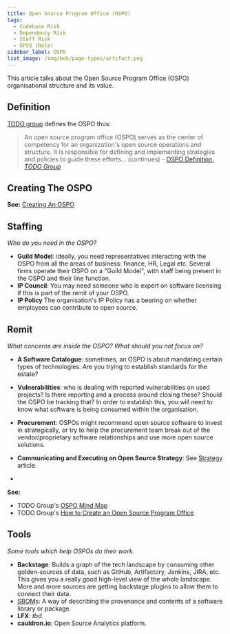 ```yaml
---
title: Open Source Program Office (OSPO)
tags:
  - Codebase Risk
  - Dependency Risk
  - Staff Risk
  - OPSO (Role)
sidebar_label: OSPO
list_image: /img/bok/page-types/artifact.png
---
```


This article talks about the Open Source Program Office (OSPO) organisational structure and its value.

## Definition

[TODO group](https://github.com/todogroup/ospodefinition.org) defines the OSPO thus:

> An open source program office (OSPO) serves as the center of competency for an organization's open source operations and structure. It is responsible for defining and implementing strategies and policies to guide these efforts... (continues) - [OSPO Definition, _TODO Group_](https://github.com/todogroup/ospodefinition.org)

## Creating The OSPO

**See:** [Creating An OSPO](../Activities/Level-2/Creating-An-OSPO)

## Staffing

_Who do you need in the OSPO?_

- **Guild Model**:  ideally, you need representatives interacting with the OSPO from all the areas of business: finance, HR, Legal etc.   Several firms operate their OSPO on a "Guild Model", with staff being present in the OSPO and their line function.
- **IP Council**:  You may need someone who is expert on software licensing if this is part of the remit of your OSPO.
- **IP Policy** The organisation's IP Policy has a bearing on whether employees can contribute to open source.  

## Remit

_What concerns are inside the OSPO?  What should you not focus on?_

- **A Software Catalogue**: sometimes, an OSPO is about mandating certain types of technologies.  Are you trying to establish standards for the estate?   
- **Vulnerabilities**:  who is dealing with reported vulnerabilities on used projects?  Is there reporting and a process around closing these?   Should the OSPO be tracking that?   In order to establish this, you will need to know what software is being consumed within the organisation.
- **Procurement**: OSPOs might recommend open source software to invest in strategically, or try to help the procurement team break out of the vendor/proprietary software relationships and use more open source solutions.

- **Communicating and Executing on Open Source Strategy**:  See [Strategy](../Activities/Level-5/Leveraging-Strategically) article.
- 

**See:** 

 - TODO Group's [OSPO Mind Map](https://ospomindmap.todogroup.org/)
 - TODO Group's [How to Create an Open Source Program Office](https://todogroup.org/guides/create-program/#the-role-of-the-open-source-program-office)

## Tools

_Some tools which help OSPOs do their work._

- **Backstage**:  Builds a graph of the tech landscape by consuming other golden-sources of data, such as GitHub, Artifactory, Jenkins, JIRA, etc.   This gives you a really good high-level view of the whole landscape.   More and more sources are getting backstage plugins to allow them to connect their data.  
- [SBOM](https://en.wikipedia.org/wiki/Software_supply_chain)s: A way of describing the provenance and contents of a software library or package.
- **LFX**: _tbd._
- **cauldron.io**: Open Source Analytics platform.

